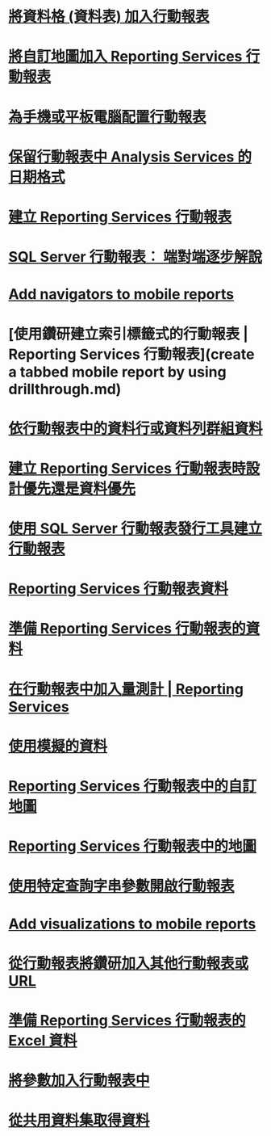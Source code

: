 # [將資料格 (資料表) 加入行動報表](add-data-grids-to-mobile-reports-reporting-services.md)
# [將自訂地圖加入 Reporting Services 行動報表](add-a-custom-map-to-a-reporting-services-mobile-report.md)
# [為手機或平板電腦配置行動報表](lay-out-a-reporting-services-mobile-report-for-phone-or-tablet.md)
# [保留行動報表中 Analysis Services 的日期格式](retain-date-formatting-for-analysis-services-in-mobile-reports.md)
# [建立 Reporting Services 行動報表](create-a-reporting-services-mobile-report.md)
# [SQL Server 行動報表︰ 端對端逐步解說](sql-server-mobile-reports-end-to-end-walk-through.md)
# [Add navigators to mobile reports](add-navigators-to-reporting-services-mobile-reports.md)
# [使用鑽研建立索引標籤式的行動報表 | Reporting Services 行動報表](create a tabbed mobile report by using drillthrough.md)
# [依行動報表中的資料行或資料列群組資料](group-data-by-columns-or-rows-in-a-mobile-report-reporting-services.md)
# [建立 Reporting Services 行動報表時設計優先還是資料優先](design-first-or-data-first-when-creating-in-reporting-services-mobile-reports.md)
# [使用 SQL Server 行動報表發行工具建立行動報表](create-mobile-reports-with-sql-server-mobile-report-publisher.md)
# [Reporting Services 行動報表資料](data-for-reporting-services-mobile-reports.md)
# [準備 Reporting Services 行動報表的資料](prepare-data-for-reporting-services-mobile-reports.md)
# [在行動報表中加入量測計 | Reporting Services](add-gauges-to-mobile-reports-reporting-services.md)
# [使用模擬的資料](work-with-simulated-data-in-reporting-services-mobile-reports.md)
# [Reporting Services 行動報表中的自訂地圖](custom-maps-in-reporting-services-mobile-reports.md)
# [Reporting Services 行動報表中的地圖](maps-in-reporting-services-mobile-reports.md)
# [使用特定查詢字串參數開啟行動報表](open-a-mobile-report-with-specific-query-string-parameters.md)
# [Add visualizations to mobile reports](add-visualizations-to-reporting-services-mobile-reports.md)
# [從行動報表將鑽研加入其他行動報表或 URL](add-drillthrough-from-a-mobile-report-to-other-mobile-reports-or-urls.md)
# [準備 Reporting Services 行動報表的 Excel 資料](prepare-excel-data-for-reporting-services-mobile-reports.md)
# [將參數加入行動報表中](add-parameters-to-a-mobile-report-reporting-services.md)
# [從共用資料集取得資料](get-data-from-shared-datasets-in-reporting-services-mobile-reports.md)
